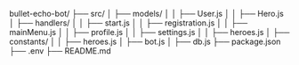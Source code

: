 bullet-echo-bot/
├── src/
│   ├── models/
│   │   ├── User.js
│   │   ├── Hero.js
│   ├── handlers/
│   │   ├── start.js
│   │   ├── registration.js
│   │   ├── mainMenu.js
│   │   ├── profile.js
│   │   ├── settings.js
│   │   ├── heroes.js
│   ├── constants/
│   │   ├── heroes.js
│   ├── bot.js
│   ├── db.js
├── package.json
├── .env
├── README.md
